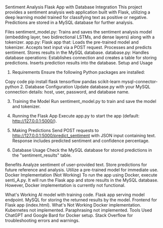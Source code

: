 Sentiment Analysis Flask App with Database Integration
This project provides a sentiment analysis web application built with Flask, utilizing a deep learning model trained for classifying text as positive or negative. Predictions are stored in a MySQL database for further analysis.

Files
sentiment_model.py: Trains and saves the sentiment analysis model (embedding layer, two bidirectional LSTMs, and dense layers) along with a tokenizer.
app.py: Flask app that:
Loads the pre-trained model and tokenizer.
Accepts text input via a POST request.
Processes and predicts sentiment.
Stores results in the MySQL database.
database.py: Handles database operations:
Establishes connection and creates a table for storing predictions.
Inserts prediction results into the database.
Setup and Usage
1. Requirements
Ensure the following Python packages are installed:

Copy code
pip install flask tensorflow pandas scikit-learn mysql-connector-python
2. Database Configuration
Update database.py with your MySQL connection details: host, user, password, and database name.

3. Training the Model
Run sentiment_model.py to train and save the model and tokenizer.

4. Running the Flask App
Execute app.py to start the app (default: http://127.0.0.1:5000/).

5. Making Predictions
Send POST requests to http://127.0.0.1:5000/predict_sentiment with JSON input containing text. Response includes predicted sentiment and confidence percentage.

6. Database Usage
Check the MySQL database for stored predictions in the "sentiment_results" table.

Benefits
Analyze sentiment of user-provided text.
Store predictions for future reference and analysis.
Utilize a pre-trained model for immediate use.
Docker Implementation (Not Working)
To run the app using Docker, execute senti_A.py. It will run the Flask app and store results in the MySQL database. However, Docker implementation is currently not functional.

What's Working
AI model with training code.
Flask app serving model endpoint.
MySQL for storing the returned results by the model.
Frontend for Flask app (index.html).
What's Not Working
Docker implementation.
Kubernetes not implemented.
Paraphrasing not implemented.
Tools Used
ChatGPT and Google Bard for Docker setup.
Stack Overflow for troubleshooting errors and warnings.

